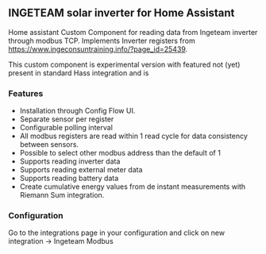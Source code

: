 ## INGETEAM solar inverter for Home Assistant

Home assistant Custom Component for reading data from Ingeteam inverter through modbus TCP. Implements Inverter registers from https://www.ingeconsuntraining.info/?page_id=25439.

This custom component is experimental version with featured not (yet) present in standard Hass integration and is

### Features

- Installation through Config Flow UI.
- Separate sensor per register
- Configurable polling interval
- All modbus registers are read within 1 read cycle for data consistency between sensors.
- Possible to select other modbus address than the default of 1
- Supports reading inverter data
- Supports reading external meter data
- Supports reading battery data
- Create cumulative energy values from de instant measurements with Riemann Sum integration.

### Configuration

Go to the integrations page in your configuration and click on new integration -> Ingeteam Modbus
